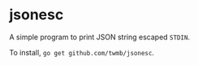 jsonesc
=======

A simple program to print JSON string escaped `STDIN`.

To install, `go get github.com/twmb/jsonesc`.
